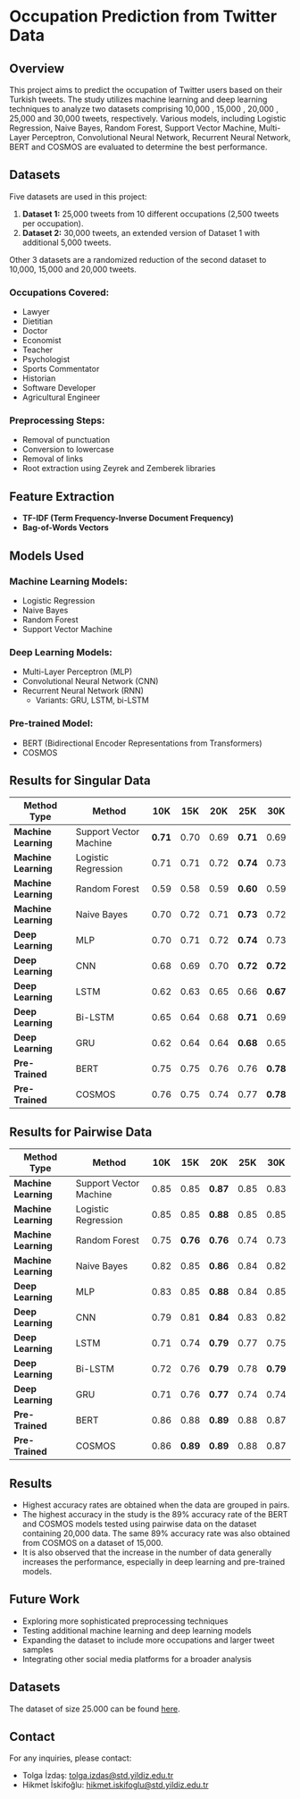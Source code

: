 # Occupation Prediction from Twitter Data

## Overview
This project aims to predict the occupation of Twitter users based on their Turkish tweets. The study utilizes machine learning and deep learning techniques to analyze two datasets comprising 10,000 , 15,000 , 20,000 , 25,000 and 30,000 tweets, respectively. Various models, including Logistic Regression, Naive Bayes, Random Forest, Support Vector Machine, Multi-Layer Perceptron, Convolutional Neural Network, Recurrent Neural Network, BERT and COSMOS are evaluated to determine the best performance.

## Datasets
Five datasets are used in this project:
1. **Dataset 1:** 25,000 tweets from 10 different occupations (2,500 tweets per occupation).
2. **Dataset 2:** 30,000 tweets, an extended version of Dataset 1 with additional 5,000 tweets.

Other 3 datasets are a randomized reduction of the second dataset to 10,000, 15,000 and 20,000 tweets.

### Occupations Covered:
- Lawyer
- Dietitian
- Doctor
- Economist
- Teacher
- Psychologist
- Sports Commentator
- Historian
- Software Developer
- Agricultural Engineer

### Preprocessing Steps:
- Removal of punctuation
- Conversion to lowercase
- Removal of links
- Root extraction using Zeyrek and Zemberek libraries

## Feature Extraction
- **TF-IDF (Term Frequency-Inverse Document Frequency)**
- **Bag-of-Words Vectors**

## Models Used
### Machine Learning Models:
- Logistic Regression
- Naive Bayes
- Random Forest
- Support Vector Machine

### Deep Learning Models:
- Multi-Layer Perceptron (MLP)
- Convolutional Neural Network (CNN)
- Recurrent Neural Network (RNN)
  - Variants: GRU, LSTM, bi-LSTM

### Pre-trained Model:
- BERT (Bidirectional Encoder Representations from Transformers)
- COSMOS

## Results for Singular Data

| **Method Type**    | **Method**            |     **10K**    |   **15K** |     **20K** | **25K** |  **30K** |
|--------------------|-----------------------|------------|------------|--------------|--------------|--------------|
| **Machine Learning** | Support Vector Machine |  **0.71**    | 0.70     |    0.69       |  **0.71**      |  0.69
| **Machine Learning** | Logistic Regression   |   0.71   | 0.71     |    0.72       | **0.74**       |  0.73
| **Machine Learning** | Random Forest         |   0.59  | 0.58     |    0.59       |  **0.60**        |  0.59
| **Machine Learning** | Naive Bayes           |   0.70   | 0.72     |    0.71       |  **0.73**      |  0.72
| **Deep Learning**  | MLP                   |   0.70   | 0.71     |    0.72       |  **0.74**        |  0.73
| **Deep Learning**  | CNN                   |   0.68   | 0.69     |    0.70       |  **0.72**        | **0.72**
| **Deep Learning**  | LSTM                  |   0.62   | 0.63     |    0.65       |  0.66        |  **0.67**
| **Deep Learning**  | Bi-LSTM               |   0.65   | 0.64     |    0.68       |  **0.71**        |  0.69  
| **Deep Learning**  | GRU                   |   0.62   | 0.64     |    0.64       |  **0.68**        |  0.65
| **Pre-Trained**    | BERT                  |   0.75   | 0.75     |    0.76       |  0.76        |  **0.78**
| **Pre-Trained**    | COSMOS                  |   0.76   | 0.75     |    0.74       |  0.77      |  **0.78**

## Results for Pairwise Data

| **Method Type**    | **Method**            |     **10K**    |   **15K** |     **20K** | **25K** |  **30K** |
|--------------------|-----------------------|------------|------------|--------------|--------------|--------------|
| **Machine Learning** | Support Vector Machine |  0.85    | 0.85     |    **0.87**       |  0.85      |  0.83
| **Machine Learning** | Logistic Regression   |   0.85   | 0.85     |    **0.88**       | 0.85       |  0.85
| **Machine Learning** | Random Forest         |   0.75  | **0.76**     |    **0.76**       |  0.74        |  0.73
| **Machine Learning** | Naive Bayes           |   0.82   | 0.85     |    **0.86**       |  0.84      |  0.82
| **Deep Learning**  | MLP                   |   0.83   | 0.85     |    **0.88**       |  0.84        |  0.85
| **Deep Learning**  | CNN                   |   0.79   | 0.81     |    **0.84**       |  0.83        | 0.82
| **Deep Learning**  | LSTM                  |   0.71   | 0.74    |   **0.79**       |  0.77        |  0.75
| **Deep Learning**  | Bi-LSTM               |   0.72   | 0.76     |    **0.79**       |  0.78        |  **0.79**  
| **Deep Learning**  | GRU                   |   0.71   | 0.76     |    **0.77**       |  0.74        |  0.74
| **Pre-Trained**    | BERT                  |   0.86   | 0.88     |    **0.89**       |  0.88        |  0.87
| **Pre-Trained**    | COSMOS                  |   0.86   | **0.89**     |    **0.89**       |  0.88      |  0.87


## Results
- Highest accuracy rates are obtained when the data are grouped in pairs.
- The highest accuracy in the study is the 89% accuracy rate of the BERT and COSMOS models tested using pairwise data on the dataset containing 20,000 data. The same 89% accuracy rate was also obtained from COSMOS on a dataset of 15,000.
- It is also observed that the increase in the number of data generally increases the performance, especially in deep learning and pre-trained models.


## Future Work
- Exploring more sophisticated preprocessing techniques
- Testing additional machine learning and deep learning models
- Expanding the dataset to include more occupations and larger tweet samples
- Integrating other social media platforms for a broader analysis

## Datasets
The dataset of size 25.000 can be found [here](https://github.com/imayda/occupation-dataset-in-turkish).


## Contact
For any inquiries, please contact:
- Tolga İzdaş: [tolga.izdas@std.yildiz.edu.tr](mailto:tolga.izdas@std.yildiz.edu.tr)
- Hikmet İskifoğlu: [hikmet.iskifoglu@std.yildiz.edu.tr](mailto:hikmet.iskifoglu@std.yildiz.edu.tr)

